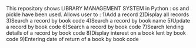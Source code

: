 This repository shows LIBRARY MANAGEMENT SYSTEM in Python : os and pickle have been used.
Allows user to :
1)Add a record
2)Display all records
3)Search a record by book code 
4)Search a record by book name
5)Update a record by book code
6)Search a record by book code
7)Search lending details of a record by book code
8)Display interest on a book lent by book code
9)Entering date of return of a book  by book code
